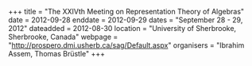 +++
title = "The XXIVth Meeting on Representation Theory of Algebras"
date = 2012-09-28
enddate = 2012-09-29
dates = "September 28 - 29, 2012"
dateadded = 2012-08-30
location = "University of Sherbrooke, Sherbrooke, Canada"
webpage = "http://prospero.dmi.usherb.ca/sag/Default.aspx"
organisers = "Ibrahim Assem, Thomas Brüstle"
+++
